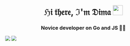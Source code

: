 <h1 align="center">ℌ𝔦 𝔱𝔥𝔢𝔯𝔢, ℑ'𝔪 𝔇𝔦𝔪𝔞</a> 
<img src="https://github.com/blackcater/blackcater/raw/main/images/Hi.gif" height="32"/></h1>
<h3 align="center">Novice developer on Go and JS 🐱‍🐉</h3>

![](https://github-profile-summary-cards.vercel.app/api/cards/most-commit-language?username=daniilshat&theme=solarized_dark) ![](https://github-profile-summary-cards.vercel.app/api/cards/repos-per-language?username=daniilshat&theme=solarized_dark)
